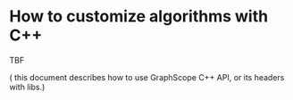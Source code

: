 # How to customize algorithms with C++

TBF

( this document describes how to use GraphScope C++ API, or its headers with libs.)